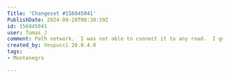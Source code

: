 ```yaml
---
Title: 'Changeset #156845041'
PublishDate: 2024-09-20T00:30:59Z
id: 156845041
user: Tomas_J
comment: Path network.  I was not able to connect it to any road.  I got there via the dry riverbed.
created_by: Vespucci 20.0.4.0
tags:
- Montenegro

---
```

